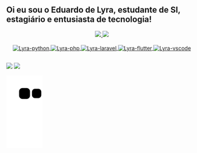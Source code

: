 ## Oi eu sou o Eduardo de Lyra, estudante de SI, estagiário e entusiasta de tecnologia!
<div align="center">
  <a href="https://github.com/EduardoLyra">
  <img height="180em" src="https://github-readme-stats.vercel.app/api?username=EduardoLyra&show_icons=true&theme=merko&include_all_commits=true&count_private=true&locale=pt"/>
  <img height="180em" src="https://github-readme-stats.vercel.app/api/top-langs/?username=EduardoLyra&layout=compact&langs_count=7&theme=merko&locale=pt"/>
</div>
<div align="center" style="display: inline_block"><br>
  <img align="center" alt="Lyra-python" height="40" width="50" src="https://cdn.jsdelivr.net/gh/devicons/devicon/icons/python/python-original.svg">
  <img align="center" alt="Lyra-php" height="40" width="50" src="https://cdn.jsdelivr.net/gh/devicons/devicon/icons/php/php-plain.svg">
  <img align="center" alt="Lyra-laravel" height="40" width="50" src="https://cdn.jsdelivr.net/gh/devicons/devicon/icons/laravel/laravel-plain.svg">
  <img align="center" alt="Lyra-flutter" height="40" width="50" src="https://cdn.jsdelivr.net/gh/devicons/devicon/icons/flutter/flutter-original.svg">
  <img align="center" alt="Lyra-vscode" height="40" width="50" src="https://cdn.jsdelivr.net/gh/devicons/devicon/icons/vscode/vscode-original.svg">
</div>
  
  ##
 
<div> 
  <a href = "mailto:eduardolyra14@gmail.com"><img src="https://img.shields.io/badge/-Gmail-%23333?style=for-the-badge&logo=gmail&logoColor=white" target="_blank"></a>
  <a href="https://www.linkedin.com/in/eduardo-lyra-99600a1b3/" target="_blank"><img src="https://img.shields.io/badge/-LinkedIn-%230077B5?style=for-the-badge&logo=linkedin&logoColor=white" target="_blank"></a> 
 
  ![Snake animation](https://github.com/EduardoLyra/EduardoLyra/blob/output/github-contribution-grid-snake.svg)
 
</div>

